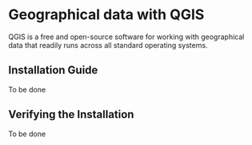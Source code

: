 # Geographical data with QGIS

QGIS is a free and open-source software for working with geographical data that readily runs across all standard operating systems.

## Installation Guide

To be done

## Verifying the Installation

To be done

